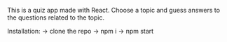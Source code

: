 This is a quiz app made with React. 
Choose a topic and guess answers to the questions related to the topic. 

Installation: 
-> clone the repo
-> npm i 
-> npm start 